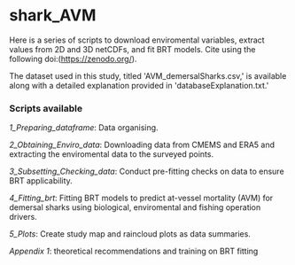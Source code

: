 # shark_AVM
Here is a series of scripts to download enviromental variables, extract values from 2D and 3D netCDFs, and fit BRT models.
Cite using the following doi:(https://zenodo.org/).

The dataset used in this study, titled 'AVM_demersalSharks.csv,' is available along with a detailed explanation provided in 'databaseExplanation.txt.'

### Scripts available
*1_Preparing_dataframe*: Data organising.

*2_Obtaining_Enviro_data*: Downloading data from CMEMS and ERA5 and extracting the enviromental data to the surveyed points.

*3_Subsetting_Checking_data*: Conduct pre-fitting checks on data to ensure BRT applicability.

*4_Fitting_brt*: Fitting BRT models to predict at-vessel mortality (AVM) for demersal sharks using biological, enviromental and fishing operation drivers.

*5_Plots*: Create study map and raincloud plots as data summaries. 

*Appendix 1*: theoretical recommendations and training on BRT fitting
